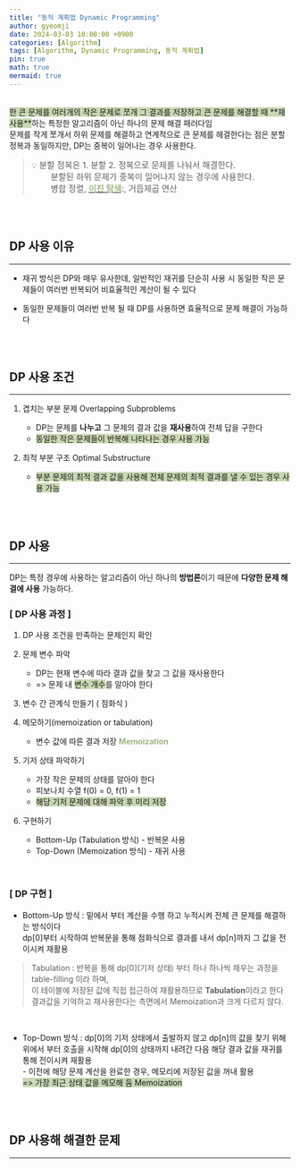 ```yaml
---
title: "동적 계획법 Dynamic Programming"
author: gyeomji
date: 2024-03-03 10:00:00 +0900
categories: [Algorithm]
tags: [Algorithm, Dynamic Programming, 동적 계획법]
pin: true
math: true
mermaid: true
---
```


<br/> 
<span style='background-color:#c8d8b4'>한 큰 문제를 여러개의 작은 문제로 쪼개 그 결과를 저장하고 큰 문제를 해결할 때 **재사용**</span>하는 특정한 알고리즘이 아닌 하나의 문제 해결 패러다임<br /> 
문제를 작게 쪼개서 하위 문제를 해결하고 연계적으로 큰 문제를 헤결한다는 점은 분할 정복과 동일하지만, DP는 중복이 일어나는 경우 사용한다.<br /> 

> 💡  <span style="font-size: 15px"> 분할 정복은 1. 분할 2. 정복으로 문제를 나눠서 해결한다.<br /> 　 　분할된 하위 문제가 중복이 일어나지 않는 경우에 사용한다.<br />　 　병합 정렬, [<span style="color:#9fb584">**이진 탐색**</span>]("https://gyeom-ji.github.io/posts/search-algorithm/"):, 거듭제곱 연산</span>

<br/> 
<br/>

## DP 사용 이유

---

- 재귀 방식은 DP와 매우 유사한데, 일반적인 재귀를 단순히 사용 시 동일한 작은 문제들이 여러번 반복되어 비효율적인 계산이 될 수 있다

- 동일한 문제들이 여러번 반복 될 때 DP를 사용하면 효율적으로 문제 해결이 가능하다

<br/>
<br/>

## DP 사용 조건

---

1. 겹치는 부분 문제 Overlapping Subproblems
    - DP는 문제를 **나누고** 그 문제의 결과 값을 **재사용**하여 전체 답을 구한다
    - <span style='background-color:#c8d8b4'>동일한 작은 문제들이 반복해 나타나는 경우 사용 가능</span>

2. 최적 부분 구조 Optimal Substructure
    - <span style='background-color:#c8d8b4'>부분 문제의 최적 결과 값을 사용해 전체 문제의 최적 결과를 낼 수 있는 경우 사용 가능</span>

<br/> 
<br/>

## DP 사용

---

DP는 특정 경우에 사용하는 알고리즘이 아닌 하나의 **방법론**이기 때문에 **다양한 문제 해결에 사용** 가능하다.
<br />

### [ DP 사용 과정 ]

1. DP 사용 조건을 만족하는 문제인지 확인

2. 문제 변수 파악
    - DP는 현재 변수에 따라 결과 값을 찾고 그 값을 재사용한다
    - => 문제 내 <span style='background-color:#c8d8b4'>변수 개수</span>를 알아야 한다

3. 변수 간 관계식 만들기 ( 점화식 )

4. 메모하기(memoization or tabulation)
    - 변수 값에 따른 결과 저장 <span style="color:#9fb584">**Memoization**</span>

5. 기저 상태 파악하기
    - 가장 작은 문제의 상태를 알아야 한다
    - 피보나치 수열 f(0) = 0, f(1) = 1
    - <span style='background-color:#c8d8b4'>해당 기저 문제에 대해 파악 후 미리 저장</span>

6. 구현하기
    - Bottom-Up (Tabulation 방식) - 반복문 사용 
    - Top-Down (Memoization 방식) - 재귀 사용

<br/> 

### [ DP 구현 ]

- Bottom-Up 방식
: 밑에서 부터 계산을 수행 하고 누적시켜 전체 큰 문제를 해결하는 방식이다<br />
dp[0]부터 시작하여 반복문을 통해 점화식으로 결과를 내서 dp[n]까지 그 값을 전이시켜 재활용

> Tabulation
> : 반복을 통해 dp\[0](기저 상태) 부터 하나 하나씩 채우는 과정을 table-filling 이라 하며,<br /> 이 테이블에 저장된 값에 직접 접근하여 재활용하므로 **Tabulation**이라고 한다<br />결과값을 기억하고 재사용한다는 측면에서 Memoization과 크게 다르지 않다.

<br/> 

- Top-Down 방식
 : dp[0]의 기저 상태에서 출발하지 않고 dp[n]의 값을 찾기 위해 위에서 부터 호출을 시작해 dp[0]의 상태까지 내려간 다음 해당 결과 값을 재귀를 통해 전이시켜 재활용<br />- 이전에 해당 문제 계산을 완료한 경우, 메모리에 저장된 값을 꺼내 활용<br /> <span style='background-color:#c8d8b4'>=> 가장 최근 상태 값을 메모해 둠 Memoization</span>

<br/>
<br />

## DP 사용해 해결한 문제

---



<br />

[^footnote]: The footnote source
[^fn-nth-2]: The 2nd footnote source
